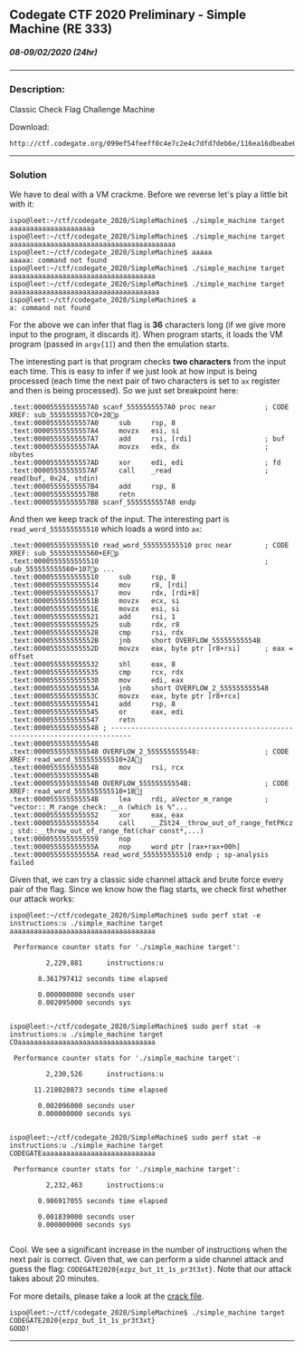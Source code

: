 ## Codegate CTF 2020 Preliminary - Simple Machine (RE 333)
##### 08-09/02/2020 (24hr)
___

### Description: 

Classic Check Flag Challenge Machine

Download:
```
http://ctf.codegate.org/099ef54feeff0c4e7c2e4c7dfd7deb6e/116ea16dbeabe08d1fe8891a27d0f16b
```
___

### Solution

We have to deal with a VM crackme. Before we reverse let's play a little bit with it:
```
ispo@leet:~/ctf/codegate_2020/SimpleMachine$ ./simple_machine target
aaaaaaaaaaaaaaaaaaaaa
ispo@leet:~/ctf/codegate_2020/SimpleMachine$ ./simple_machine target
aaaaaaaaaaaaaaaaaaaaaaaaaaaaaaaaaaaaaaaaa
ispo@leet:~/ctf/codegate_2020/SimpleMachine$ aaaaa
aaaaa: command not found
ispo@leet:~/ctf/codegate_2020/SimpleMachine$ ./simple_machine target
aaaaaaaaaaaaaaaaaaaaaaaaaaaaaaaaaaaa       
ispo@leet:~/ctf/codegate_2020/SimpleMachine$ ./simple_machine target
aaaaaaaaaaaaaaaaaaaaaaaaaaaaaaaaaaaaa
ispo@leet:~/ctf/codegate_2020/SimpleMachine$ a
a: command not found
````

For the above we can infer that flag is **36** characters long (if we give more input
to the program, it discards it). When program starts, it loads the VM program
(passed in `argv[1]`) and then the emulation starts.

The interesting part is that program checks **two characters** from the input each time. This is
easy to infer if we just look at how input is being processed (each time the next pair of two 
characters is set to `ax` register and then is being processed). So we just set breakpoint here:
```assembly
.text:00005555555557A0 scanf_5555555557A0 proc near            ; CODE XREF: sub_5555555557C0+28p
.text:00005555555557A0     sub     rsp, 8
.text:00005555555557A4     movzx   esi, si
.text:00005555555557A7     add     rsi, [rdi]                  ; buf
.text:00005555555557AA     movzx   edx, dx                     ; nbytes
.text:00005555555557AD     xor     edi, edi                    ; fd
.text:00005555555557AF     call    _read                       ; read(buf, 0x24, stdin)
.text:00005555555557B4     add     rsp, 8
.text:00005555555557B8     retn
.text:00005555555557B8 scanf_5555555557A0 endp
```

And then we keep track of the input. The interesting part is `read_word_555555555510` which 
loads a word into `ax`:
```assembly
.text:0000555555555510 read_word_555555555510 proc near        ; CODE XREF: sub_555555555560+EFp
.text:0000555555555510                                         ; sub_555555555560+107p ...
.text:0000555555555510     sub     rsp, 8
.text:0000555555555514     mov     r8, [rdi]
.text:0000555555555517     mov     rdx, [rdi+8]
.text:000055555555551B     movzx   ecx, si
.text:000055555555551E     movzx   esi, si
.text:0000555555555521     add     rsi, 1
.text:0000555555555525     sub     rdx, r8
.text:0000555555555528     cmp     rsi, rdx
.text:000055555555552B     jnb     short OVERFLOW_55555555554B
.text:000055555555552D     movzx   eax, byte ptr [r8+rsi]      ; eax = offset
.text:0000555555555532     shl     eax, 8
.text:0000555555555535     cmp     rcx, rdx
.text:0000555555555538     mov     edi, eax
.text:000055555555553A     jnb     short OVERFLOW_2_555555555548
.text:000055555555553C     movzx   eax, byte ptr [r8+rcx]
.text:0000555555555541     add     rsp, 8
.text:0000555555555545     or      eax, edi
.text:0000555555555547     retn
.text:0000555555555548 ; ---------------------------------------------------------------------------
.text:0000555555555548
.text:0000555555555548 OVERFLOW_2_555555555548:                ; CODE XREF: read_word_555555555510+2Aj
.text:0000555555555548     mov     rsi, rcx
.text:000055555555554B
.text:000055555555554B OVERFLOW_55555555554B:                  ; CODE XREF: read_word_555555555510+1Bj
.text:000055555555554B     lea     rdi, aVector_m_range        ; "vector::_M_range_check: __n (which is %"...
.text:0000555555555552     xor     eax, eax
.text:0000555555555554     call    __ZSt24__throw_out_of_range_fmtPKcz ; std::__throw_out_of_range_fmt(char const*,...)
.text:0000555555555559     nop
.text:000055555555555A     nop     word ptr [rax+rax+00h]
.text:000055555555555A read_word_555555555510 endp ; sp-analysis failed
```

Given that, we can try a classic side channel attack and brute force every pair of the flag.
Since we know how the flag starts, we check first whether our attack works:
```
ispo@leet:~/ctf/codegate_2020/SimpleMachine$ sudo perf stat -e instructions:u ./simple_machine target
aaaaaaaaaaaaaaaaaaaaaaaaaaaaaaaaaaaa

 Performance counter stats for './simple_machine target':

         2,229,881      instructions:u                                              

       8.361797412 seconds time elapsed

       0.000000000 seconds user
       0.002095000 seconds sys


ispo@leet:~/ctf/codegate_2020/SimpleMachine$ sudo perf stat -e instructions:u ./simple_machine target
COaaaaaaaaaaaaaaaaaaaaaaaaaaaaaaaaaa    

 Performance counter stats for './simple_machine target':

         2,230,526      instructions:u                                              

      11.218020873 seconds time elapsed

       0.002096000 seconds user
       0.000000000 seconds sys


ispo@leet:~/ctf/codegate_2020/SimpleMachine$ sudo perf stat -e instructions:u ./simple_machine target
CODEGATEaaaaaaaaaaaaaaaaaaaaaaaaaaaa

 Performance counter stats for './simple_machine target':

         2,232,463      instructions:u                                              

       0.986917055 seconds time elapsed

       0.001839000 seconds user
       0.000000000 seconds sys


```

Cool. We see a significant increase in the number of instructions when the next pair 
is correct. Given that, we can perform a side channel attack and guess the flag: 
`CODEGATE2020{ezpz_but_1t_1s_pr3t3xt}`. Note that our attack takes about 20 minutes.

For more details, please take a look at the [crack file](./simple_machine_crack.py).

```
ispo@leet:~/ctf/codegate_2020/SimpleMachine$ ./simple_machine target
CODEGATE2020{ezpz_but_1t_1s_pr3t3xt}
GOOD!
```
___

